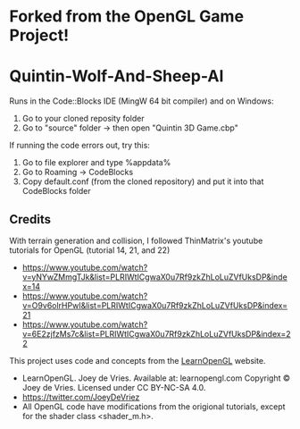 # Forked from the OpenGL Game Project!

# Quintin-Wolf-And-Sheep-AI

Runs in the Code::Blocks IDE (MingW 64 bit compiler) and on Windows:
1. Go to your cloned reposity folder
2. Go to "source" folder -> then open "Quintin 3D Game.cbp"

If running the code errors out, try this:
1. Go to file explorer and type %appdata%
2. Go to Roaming -> CodeBlocks
3. Copy default.conf (from the cloned repository) and put it into that CodeBlocks folder

## Credits
With terrain generation and collision, I followed ThinMatrix's youtube tutorials for OpenGL (tutorial 14, 21, and 22)
- https://www.youtube.com/watch?v=yNYwZMmgTJk&list=PLRIWtICgwaX0u7Rf9zkZhLoLuZVfUksDP&index=14
- https://www.youtube.com/watch?v=O9v6olrHPwI&list=PLRIWtICgwaX0u7Rf9zkZhLoLuZVfUksDP&index=21
- https://www.youtube.com/watch?v=6E2zjfzMs7c&list=PLRIWtICgwaX0u7Rf9zkZhLoLuZVfUksDP&index=22

This project uses code and concepts from the [LearnOpenGL](https://learnopengl.com) website.
- LearnOpenGL. Joey de Vries. Available at: learnopengl.com Copyright © Joey de Vries. Licensed under CC BY-NC-SA 4.0.
- https://twitter.com/JoeyDeVriez
- All OpenGL code have modifications from the origional tutorials, except for the shader class <shader_m.h>.
